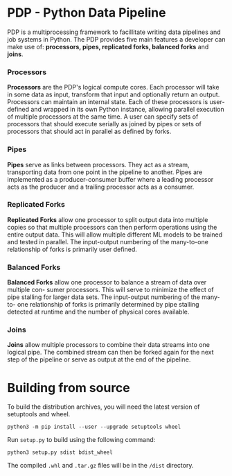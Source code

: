 # PDP - Python Data Pipeline
PDP is a multiprocessing framework to facillitate writing data pipelines and job systems in Python. The PDP provides five main features a developer can make use of: __processors, pipes, replicated forks, balanced forks__  and __joins__.

### Processors
__Processors__ are the PDP's logical compute cores. Each processor will take in some data as input, transform that input and optionally return an output. Processors can maintain an internal state. Each of these processors is user-defined and wrapped in its own Python instance, allowing parallel execution of multiple processors at the same time. A user can specify sets of processors that should execute serially as joined by pipes or sets of processors that should act in parallel as defined by forks.

### Pipes
__Pipes__ serve as links between processors. They act as a stream, transporting data from one point in the pipeline to another. Pipes are implemented as a producer-consumer buffer where a leading processor acts as the producer and a trailing processor acts as a consumer.

### Replicated Forks
__Replicated Forks__ allow one processor to split output data into multiple copies so that multiple processors can then perform operations using the entire output data. This will allow multiple different ML models to be trained and tested in parallel. The input-output numbering of the many-to-one relationship of forks is primarily user defined.

### Balanced Forks
__Balanced Forks__ allow one processor to balance a stream of data over multiple con- sumer processors. This will serve to minimize the effect of pipe stalling for larger data sets. The input-output numbering of the many-to- one relationship of forks is primarily determined by pipe stalling detected at runtime and the number of physical cores available.

### Joins
__Joins__ allow multiple processors to combine their data streams into one logical pipe. The combined stream can then be forked again for the next step of the pipeline or serve as output at the end of the pipeline.

# Building from source
To build the distribution archives, you will need the latest version of setuptools and wheel.

`python3 -m pip install --user --upgrade setuptools wheel`

Run `setup.py` to build using the following command:

`python3 setup.py sdist bdist_wheel`

The compiled `.whl` and `.tar.gz` files will be in the `/dist` directory.
